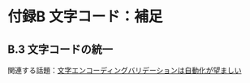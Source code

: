 # 付録B 文字コード：補足

## B.3 文字コードの統一

関連する話題：[文字エンコーディングバリデーションは自動化が望ましい](http://www.tokumaru.org/d/20090918.html)
